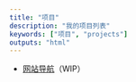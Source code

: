 ```yaml
---
title: "项目"
description: "我的项目列表"
keywords: ["项目", "projects"]
outputs: "html"
---
```


- [网站导航](https://github.com/tianheg/site)（WIP）
